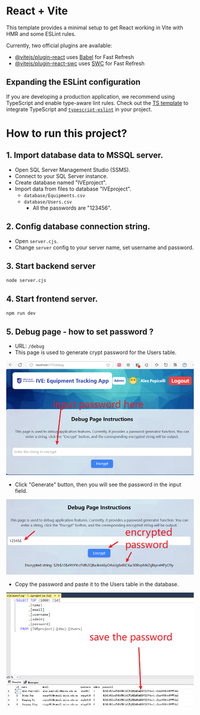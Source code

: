 # React + Vite

This template provides a minimal setup to get React working in Vite with HMR and some ESLint rules.

Currently, two official plugins are available:

- [@vitejs/plugin-react](https://github.com/vitejs/vite-plugin-react/blob/main/packages/plugin-react/README.md) uses [Babel](https://babeljs.io/) for Fast Refresh
- [@vitejs/plugin-react-swc](https://github.com/vitejs/vite-plugin-react-swc) uses [SWC](https://swc.rs/) for Fast Refresh

## Expanding the ESLint configuration

If you are developing a production application, we recommend using TypeScript and enable type-aware lint rules. Check out the [TS template](https://github.com/vitejs/vite/tree/main/packages/create-vite/template-react-ts) to integrate TypeScript and [`typescript-eslint`](https://typescript-eslint.io) in your project.


# How to run this project?

## 1. Import database data to MSSQL server.
- Open SQL Server Management Studio (SSMS).
- Connect to your SQL Server instance.
- Create database named "IVEproject".
- Import data from files to database "IVEproject".
  - `database/Equipments.csv`
  - `database/Users.csv`
    - All the passwords are "123456".

## 2. Config database connection string.
- Open `server.cjs`.
- Change `server` config to your server name, set username and password.

## 3. Start backend server
```
node server.cjs
```
## 4. Start frontend server.
```
npm run dev
```

## 5. Debug page - how to set password ?

- URL: `/debug`
- This page is used to generate crypt password for the Users table.

![alt text](docs/1.png)

- Click "Generate" button, then you will see the password in the input field.

![alt text](docs/2.png)

- Copy the password and paste it to the Users table in the database.

![alt text](docs/3.png)